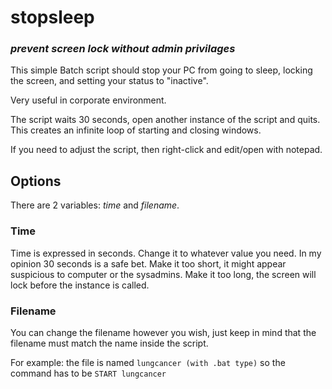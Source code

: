 # stopsleep
### **_prevent screen lock without admin privilages_**

This simple Batch script should stop your PC from going to sleep, locking the screen, and setting your status to "inactive". 

Very useful in corporate environment. 

The script waits 30 seconds, open another instance of the script and quits.
This creates an infinite loop of starting and closing windows. 

If you need to adjust the script, then right-click and edit/open with notepad. 

## Options

There are 2 variables: *time* and *filename*. 
### Time
Time is expressed in seconds. Change it to whatever value you need. In my opinion 30 seconds is a safe bet. 
Make it too short, it might appear suspicious to computer or the sysadmins. 
Make it too long, the screen will lock before the instance is called. 
### Filename
You can change the filename however you wish, just keep in mind that the filename must match the name inside the script. 

For example: 
the file is named 
```lungcancer (with .bat type)``` 
so the command has to be 
```START lungcancer```

